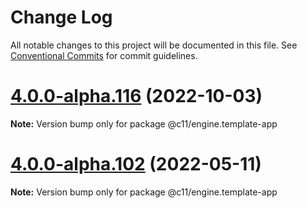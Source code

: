 # Change Log

All notable changes to this project will be documented in this file.
See [Conventional Commits](https://conventionalcommits.org) for commit guidelines.

# [4.0.0-alpha.116](https://github.com/code11/engine/compare/v4.0.0-alpha.115...v4.0.0-alpha.116) (2022-10-03)

**Note:** Version bump only for package @c11/engine.template-app





# [4.0.0-alpha.102](https://github.com/code11/engine/compare/v4.0.0-alpha.101...v4.0.0-alpha.102) (2022-05-11)

**Note:** Version bump only for package @c11/engine.template-app
